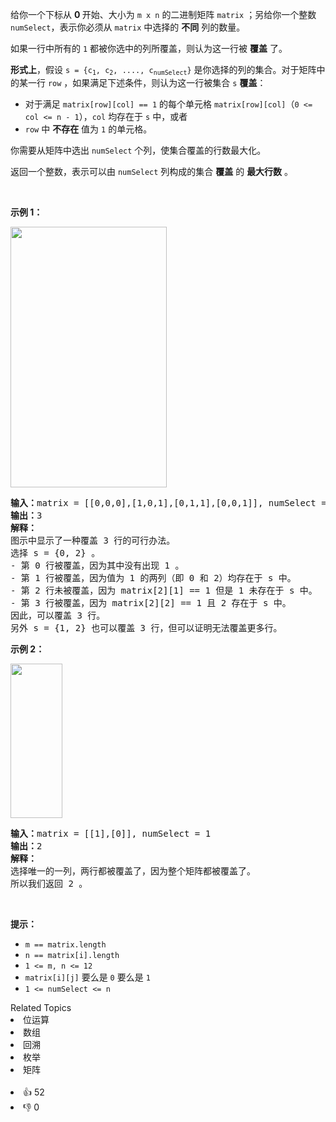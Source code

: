 <p>给你一个下标从 <strong>0 </strong>开始、大小为 <code>m x n</code> 的二进制矩阵 <code>matrix</code> ；另给你一个整数 <code>numSelect</code>，表示你必须从 <code>matrix</code> 中选择的 <strong>不同</strong> 列的数量。</p>

<p>如果一行中所有的 <code>1</code> 都被你选中的列所覆盖，则认为这一行被 <strong>覆盖</strong> 了。</p>

<p><strong>形式上</strong>，假设 <code>s = {c<sub>1</sub>, c<sub>2</sub>, ...., c<sub>numSelect</sub>}</code> 是你选择的列的集合。对于矩阵中的某一行 <code>row</code> ，如果满足下述条件，则认为这一行被集合 <code>s</code> <strong>覆盖</strong>：</p>

<ul> 
 <li>对于满足 <code>matrix[row][col] == 1</code> 的每个单元格 <code>matrix[row][col]</code>（<code>0 &lt;= col &lt;= n - 1</code>），<code>col</code> 均存在于 <code>s</code> 中，或者</li> 
 <li><code>row</code> 中 <strong>不存在</strong> 值为 <code>1</code> 的单元格。</li> 
</ul>

<p>你需要从矩阵中选出 <code>numSelect</code> 个列，使集合覆盖的行数最大化。</p>

<p>返回一个整数，表示可以由 <code>numSelect</code> 列构成的集合 <strong>覆盖</strong> 的 <strong>最大行数</strong> 。</p>

<p>&nbsp;</p>

<p><strong>示例 1：</strong></p>

<p><strong><img alt="" src="https://assets.leetcode.com/uploads/2022/07/14/rowscovered.png" style="width: 250px; height: 417px;" /></strong></p>

<pre>
<b>输入：</b>matrix = [[0,0,0],[1,0,1],[0,1,1],[0,0,1]], numSelect = 2
<b>输出：</b>3
<strong>解释：</strong>
图示中显示了一种覆盖 3 行的可行办法。
选择 s = {0, 2} 。
- 第 0 行被覆盖，因为其中没有出现 1 。
- 第 1 行被覆盖，因为值为 1 的两列（即 0 和 2）均存在于 s 中。
- 第 2 行未被覆盖，因为 matrix[2][1] == 1 但是 1 未存在于 s 中。
- 第 3 行被覆盖，因为 matrix[2][2] == 1 且 2 存在于 s 中。
因此，可以覆盖 3 行。
另外 s = {1, 2} 也可以覆盖 3 行，但可以证明无法覆盖更多行。</pre>

<p><strong>示例 2：</strong></p>

<p><strong><img alt="" src="https://assets.leetcode.com/uploads/2022/07/14/rowscovered2.png" style="width: 83px; height: 247px;" /></strong></p>

<pre>
<b>输入：</b>matrix = [[1],[0]], numSelect = 1
<b>输出：</b>2
<strong>解释：</strong>
选择唯一的一列，两行都被覆盖了，因为整个矩阵都被覆盖了。
所以我们返回 2 。
</pre>

<p>&nbsp;</p>

<p><strong>提示：</strong></p>

<ul> 
 <li><code>m == matrix.length</code></li> 
 <li><code>n == matrix[i].length</code></li> 
 <li><code>1 &lt;= m, n &lt;= 12</code></li> 
 <li><code>matrix[i][j]</code> 要么是 <code>0</code> 要么是 <code>1</code></li> 
 <li><code>1 &lt;= numSelect&nbsp;&lt;= n</code></li> 
</ul>

<div><div>Related Topics</div><div><li>位运算</li><li>数组</li><li>回溯</li><li>枚举</li><li>矩阵</li></div></div><br><div><li>👍 52</li><li>👎 0</li></div>